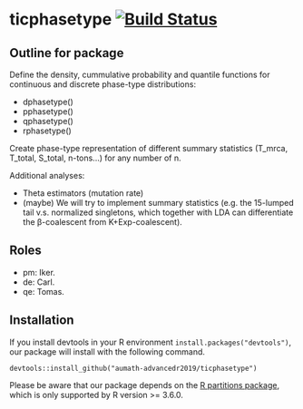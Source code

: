 # ticphasetype [![Build Status](https://travis-ci.com/aumath-advancedr2019/ticphasetype.svg?branch=master)](https://travis-ci.com/aumath-advancedr2019/ticphasetype)

## Outline for package

Define the density, cummulative probability and quantile functions for continuous and discrete phase-type distributions:
* dphasetype()
* pphasetype()
* qphasetype()
* rphasetype()

Create phase-type representation of different summary statistics (T_mrca, T_total, S_total, n-tons...) for any number of n. 

Additional analyses:
* Theta estimators (mutation rate)
* (maybe) We will try to implement summary statistics (e.g. the 15-lumped tail v.s. normalized singletons, which together with LDA can differentiate the β-coalescent from K+Exp-coalescent).

## Roles

* pm: Iker.
* de: Carl.
* qe: Tomas. 





## Installation

If you install devtools in your R environment `install.packages("devtools")`, our package will install with the following command.

```
devtools::install_github("aumath-advancedr2019/ticphasetype")
```
Please be aware that our package depends on the [R partitions package](https://cran.r-project.org/web/packages/partitions/index.html), which is only supported by R version >= 3.6.0.
